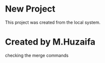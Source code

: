 # New Project 

This project was created from the local system.
# Created by M.Huzaifa

checking the merge commands